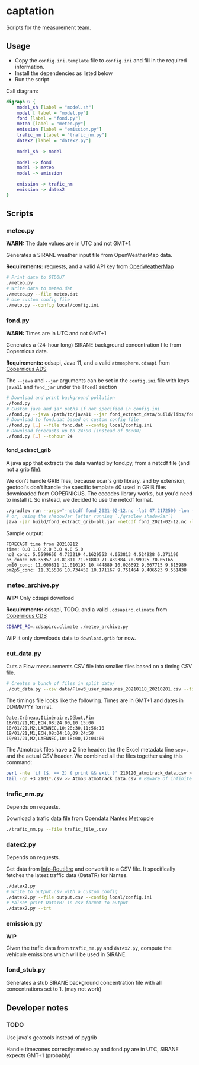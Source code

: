 # captation

Scripts for the measurement team.

## Usage

* Copy the `config.ini.template` file to `config.ini` and fill in the required information.
* Install the dependencies as listed below
* Run the script

Call diagram:

```dot
digraph G {
    model_sh [label = "model.sh"]
    model [ label = "model.py"]
    fond [label = "fond.py"]
    meteo [label = "meteo.py"]
    emission [label = "emission.py"]
    trafic_nm [label = "trafic_nm.py"]
    datex2 [label = "datex2.py"]
    
    model_sh -> model

    model -> fond
    model -> meteo
    model -> emission

    emission -> trafic_nm
    emission -> datex2
}
```

## Scripts

### meteo.py

**WARN:** The date values are in UTC and not GMT+1.

Generates a SIRANE weather input file from OpenWeatherMap data.

**Requirements:** requests, and a valid API key from [OpenWeatherMap](https://openweathermap.org/)

```sh
# Print data to STDOUT
./meteo.py
# Write data to meteo.dat
./meteo.py --file meteo.dat
# Use custom config file
./meto.py --config local/config.ini
```

### fond.py

**WARN:** Times are in UTC and not GMT+1

Generates a (24-hour long) SIRANE background concentration file from Copernicus data.

**Requirements:** cdsapi, Java 11,  and a valid `atmosphere.cdsapi` from [Copernicus ADS](https://ads.atmosphere.copernicus.eu/)

The `--java` and `--jar` arguments can be set in the `config.ini` file with keys `java11` and `fond_jar` under the `[fond]` section

```sh
# Download and print background pollution
./fond.py
# Custom java and jar paths if not specified in config.ini
./fond.py --java /path/to/java11 --jar fond_extract_data/build/libs/fond_extract_data-all.jar
# Download to fond.dat based on custom config file
./fond.py […] --file fond.dat --config local/config.ini
# Download forecasts up to 24:00 (instead of 06:00)
./fond.py […] --tohour 24
```

#### fond_extract_grib

A java app that extracts the data wanted by fond.py, from a netcdf file (and not a grib file).

We don't handle GRIB files, because ucar's grib library, and by extension, geotool's don't handle the specific template 40 used in GRIB
files downloaded from COPERNICUS. The eccodes library works, but you'd need to install it. So instead, we decided to use the netcdf format.

```sh
./gradlew run --args="-netcdf fond_2021-02-12.nc -lat 47.2172500 -lon -1.5533600"
# or, using the shadowJar (after running `./gradlew shadowJar`)
java -jar build/fond_extract_grib-all.jar -netcdf fond_2021-02-12.nc -lat 47.2172500 -lon -1.5533600
```

Sample output:
```text
FORECAST time from 20210212
time: 0.0 1.0 2.0 3.0 4.0 5.0
no2_conc: 5.5599656 4.723219 4.1629553 4.053813 4.524928 6.371196
o3_conc: 69.35357 70.81811 71.61889 71.439384 70.99925 70.05165
pm10_conc: 11.600811 11.010193 10.444889 10.026692 9.667715 9.815989
pm2p5_conc: 11.315586 10.734458 10.171167 9.751464 9.406523 9.551438
```

### meteo_archive.py

**WIP:** Only cdsapi download

**Requirements:** cdsapi, TODO, and a valid `.cdsapirc.climate` from [Copernicus CDS](https://cds.climate.copernicus.eu/)

```sh
CDSAPI_RC=.cdsapirc.climate ./meteo_archive.py
```

WIP it only downloads data to `download.grib` for now.

### cut_data.py

Cuts a Flow measurements CSV file into smaller files based on a timing CSV file.

```sh
# Creates a bunch of files in split_data/
./cut_data.py --csv data/Flow3_user_measures_20210118_20210201.csv --times data/Horaires_Flow3.csv --capteur Flow3
```

The timings file looks like the following. Times are in GMT+1 and dates in DD/MM/YY format.

```csv
Date,Créneau,Itinéraire,Début,Fin
18/01/21,M1,ECN,08:24:00,10:15:00
18/01/21,M2,LAENNEC,10:28:30,11:56:10
19/01/21,M1,ECN,08:04:10,09:24:58
19/01/21,M2,LAENNEC,10:18:00,12:04:00
```

The Atmotrack files have a 2 line header: the the Excel metadata line `sep=,` and the actual CSV header.
We combined all the files together using this command:
```sh
perl -nle 'if ($. == 2) { print && exit }' 210120_atmotrack_data.csv > Atmo3_atmotrack_data.csv
tail -qn +3 2101*.csv >> Atmo3_atmotrack_data.csv # Beware of infinite loops
```

### trafic_nm.py

Depends on requests.

Download a trafic data file from [Opendata Nantes Metropole](https://data.nantesmetropole.fr/explore/dataset/244400404_fluidite-axes-routiers-nantes-metropole/export/)
```sh
./trafic_nm.py --file trafic_file_.csv
```

### datex2.py

Depends on requests.

Get data from [Info-Routière](http://diffusion-numerique.info-routiere.gouv.fr/toutes-les-dir-a10.html) and convert it to a CSV file.
It specifically fetches the latest traffic data (DataTR) for Nantes.

```sh
./datex2.py
# Write to output.csv with a custom config
./datex2.py --file output.csv --config local/config.ini
# *also* print DataTRT in csv format to output
./datex2.py --trt
```

### emission.py

**WIP**

Given the trafic data from `trafic_nm.py` and `datex2.py`, compute the vehicule emissions which will be used in SIRANE.


### fond_stub.py

Generates a stub SIRANE background concentration file with all concentrations set to 1. (may not work)

## Developer notes

### TODO

Use java's geotools instead of pygrib

Handle timezones correctly: meteo.py and fond.py are in UTC, SIRANE expects GMT+1 (probably)
